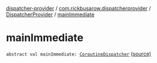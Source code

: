 [dispatcher-provider](../../index.md) / [com.rickbusarow.dispatcherprovider](../index.md) / [DispatcherProvider](index.md) / [mainImmediate](./main-immediate.md)

# mainImmediate

`abstract val mainImmediate: `[`CoroutineDispatcher`](https://kotlin.github.io/kotlinx.coroutines/kotlinx-coroutines-core/kotlinx.coroutines/-coroutine-dispatcher/index.html) [(source)](https://github.com/RBusarow/Dispatch/tree/master/dispatcher-provider/src/main/java/com/rickbusarow/dispatcherprovider/DispatcherProvider.kt#L36)